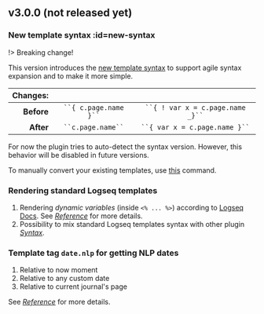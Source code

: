 ## v3.0.0 (not released yet)
### New template syntax :id=new-syntax
!> Breaking change!

This version introduces the [new template syntax](reference__syntax.md) to support agile syntax expansion and to make it more simple.

| Changes: |      |      |
| ---: | :---: | :---: |
| **Before** | ` ``{ c.page.name }`` ` | ` ``{ ! var x = c.page.name _}`` ` |
| **After** | ` ``c.page.name`` ` | ` ``{ var x = c.page.name }`` ` |

For now the plugin tries to auto-detect the syntax version. However, this behavior will be disabled in future versions.

To manually convert your existing templates, use [this](reference__commands.md#convert-syntax-command) command.


### Rendering standard Logseq templates
1. Rendering *dynamic variables* (inside `<% ... %>`) according to [Logseq Docs](https://docs.logseq.com/#/page/60311eda-b6f7-4779-8187-8830545b3a64). See [*Reference*](reference__syntax.md#id=standard-syntax) for more details.
2. Possibility to mix standard Logseq templates syntax with other plugin [*Syntax*](reference__syntax.md).


### Template tag `date.nlp` for getting NLP dates
1. Relative to now moment
2. Relative to any custom date
3. Relative to current journal's page

See [*Reference*](reference__tags.md#id=date-nlp) for more details.
